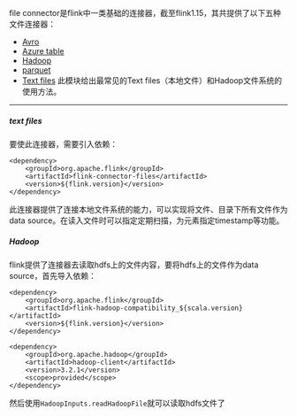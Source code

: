 file connector是flink中一类基础的连接器，截至flink1.15，其共提供了以下五种文件连接器：
- [Avro](https://nightlies.apache.org/flink/flink-docs-release-1.15/zh/docs/connectors/datastream/formats/avro/)
- [Azure table](https://nightlies.apache.org/flink/flink-docs-release-1.15/zh/docs/connectors/datastream/formats/azure_table_storage/)
- [Hadoop](https://nightlies.apache.org/flink/flink-docs-release-1.15/zh/docs/connectors/datastream/formats/hadoop/)
- [parquet](https://nightlies.apache.org/flink/flink-docs-release-1.15/zh/docs/connectors/datastream/formats/parquet/)
- [Text files](https://nightlies.apache.org/flink/flink-docs-release-1.15/zh/docs/connectors/datastream/formats/text_files/)
此模块给出最常见的Text files（本地文件）和Hadoop文件系统的使用方法。
---
##### text files
要使此连接器，需要引入依赖：

``` 
<dependency>
	<groupId>org.apache.flink</groupId>
	<artifactId>flink-connector-files</artifactId>
	<version>${flink.version}</version>
</dependency>
```

此连接器提供了连接本地文件系统的能力，可以实现将文件、目录下所有文件作为data source。在读入文件时可以指定定期扫描，为元素指定timestamp等功能。

##### Hadoop
flink提供了连接器去读取hdfs上的文件内容，要将hdfs上的文件作为data source，首先导入依赖：

``` 
<dependency>
	<groupId>org.apache.flink</groupId>
	<artifactId>flink-hadoop-compatibility_${scala.version}</artifactId>
	<version>${flink.version}</version>
</dependency>

<dependency>
	<groupId>org.apache.hadoop</groupId>
	<artifactId>hadoop-client</artifactId>
	<version>3.2.1</version>
	<scope>provided</scope>
</dependency>
```
然后使用`HadoopInputs.readHadoopFile`就可以读取hdfs文件了